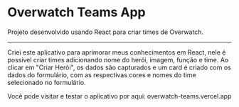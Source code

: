 <h1>Overwatch Teams App</h1>

<p>Projeto desenvolvido usando React para criar times de Overwatch.</p>

<hr/>

Criei este aplicativo para aprimorar meus conhecimentos em React, nele é possível criar times adicionando nome do herói, imagem, função e time.
Ao clicar em "Criar Herói", os dados são capturados e um card é criado com os dados do formulário, com as respectivas cores e nomes do time selecionado no formulário.

Você pode visitar e testar o aplicativo por aqui: overwatch-teams.vercel.app
